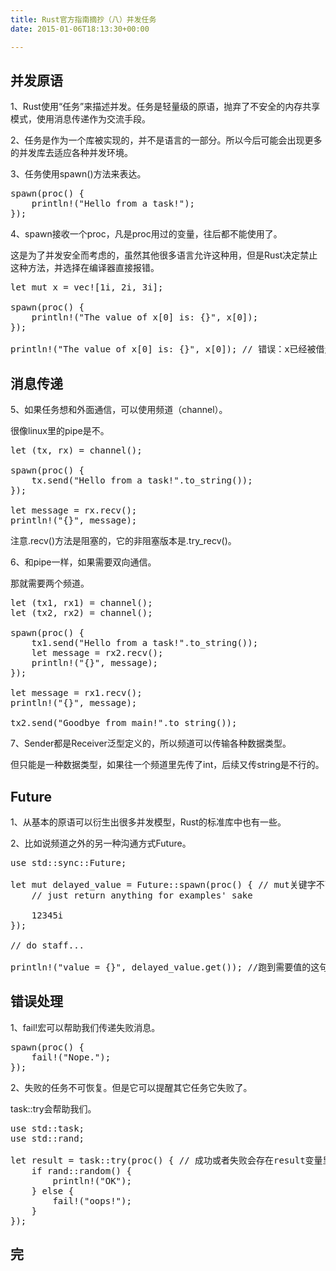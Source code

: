 ```yaml
---
title: Rust官方指南摘抄（八）并发任务
date: 2015-01-06T18:13:30+00:00

---
```


## 并发原语

1、Rust使用“任务”来描述并发。任务是轻量级的原语，抛弃了不安全的内存共享模式，使用消息传递作为交流手段。

2、任务是作为一个库被实现的，并不是语言的一部分。所以今后可能会出现更多的并发库去适应各种并发环境。

3、任务使用spawn()方法来表达。

<pre>spawn(proc() {
    println!("Hello from a task!");
});
</pre>

4、spawn接收一个proc，凡是proc用过的变量，往后都不能使用了。
  
这是为了并发安全而考虑的，虽然其他很多语言允许这种用，但是Rust决定禁止这种方法，并选择在编译器直接报错。

<pre>let mut x = vec![1i, 2i, 3i];

spawn(proc() {
    println!("The value of x[0] is: {}", x[0]);
});

println!("The value of x[0] is: {}", x[0]); // 错误：x已经被借走了
</pre>

## 消息传递

5、如果任务想和外面通信，可以使用频道（channel）。
  
很像linux里的pipe是不。

<pre>let (tx, rx) = channel();

spawn(proc() {
    tx.send("Hello from a task!".to_string());
});

let message = rx.recv();
println!("{}", message);
</pre>

注意.recv()方法是阻塞的，它的非阻塞版本是.try_recv()。

6、和pipe一样，如果需要双向通信。
  
那就需要两个频道。

<pre>let (tx1, rx1) = channel();
let (tx2, rx2) = channel();

spawn(proc() {
    tx1.send("Hello from a task!".to_string());
    let message = rx2.recv();
    println!("{}", message);
});

let message = rx1.recv();
println!("{}", message);

tx2.send("Goodbye from main!".to_string());
</pre>

7、Sender都是Receiver泛型定义的，所以频道可以传输各种数据类型。
  
但只能是一种数据类型，如果往一个频道里先传了int，后续又传string是不行的。

## Future

1、从基本的原语可以衍生出很多并发模型，Rust的标准库中也有一些。

2、比如说频道之外的另一种沟通方式Future。

<pre>use std::sync::Future;

let mut delayed_value = Future::spawn(proc() { // mut关键字不可或缺。因为计算出结果后，需要重新赋值
    // just return anything for examples' sake

    12345i
});

// do staff...

println!("value = {}", delayed_value.get()); //跑到需要值的这句的时候，如果proc已经跑完了，就直接拿到值了。如果还没跑完，会block到跑完。
</pre>

## 错误处理

1、fail!宏可以帮助我们传递失败消息。

<pre>spawn(proc() {
    fail!("Nope.");
});
</pre>

2、失败的任务不可恢复。但是它可以提醒其它任务它失败了。
  
task::try会帮助我们。

<pre>use std::task;
use std::rand;

let result = task::try(proc() { // 成功或者失败会存在result变量里
    if rand::random() {
        println!("OK");
    } else {
        fail!("oops!");
    }
});
</pre>

## 完
